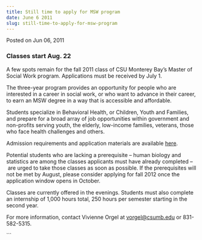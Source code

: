 ```yaml
---
title: Still time to apply for MSW program
date: June 6 2011
slug: still-time-to-apply-for-msw-program
---
```


 
<span class="date">Posted on Jun 06, 2011 </span>
<h3>Classes start Aug. 22</h3>
<p>
  A few spots remain for the fall 2011 class of CSU Monterey Bay&#x2019;s Master
  of Social Work program. Applications must be received by July 1.
</p>
<p>
  The three-year program provides an opportunity for people who are interested
  in a career in social work, or who want to advance in their career, to earn an
  MSW degree in a way that is accessible and affordable.
</p>
<p>
  Students specialize in Behavioral Health, or Children, Youth and Families, and
  prepare for a broad array of job opportunities within government and
  non-profits serving youth, the elderly, low-income families, veterans, those
  who face health challenges and others.
</p>
<p>
  Admission requirements and application materials are available
  <a href="https://csumb.edu/msw" rel="nofollow">here</a>.
</p>
<p>
  Potential students who are lacking a prerequisite &#x2013; human biology and
  statistics are among the classes applicants must have already completed
  &#x2013;&#xA0;are urged to take those classes as soon as possible. If the
  prerequisites will not be met by August, please consider applying for fall
  2012 once the application window opens in October.
</p>
<p>
  Classes are currently offered in the evenings. Students must also complete an
  internship of 1,000 hours total, 250 hours per semester starting in the second
  year.
</p>
<p>
  For more information, contact Vivienne Orgel at
  <a href="mailto:vorgel@csumb.edu">vorgel@csumb.edu</a> or 831-582-5315.&#xA0;
</p>
```
